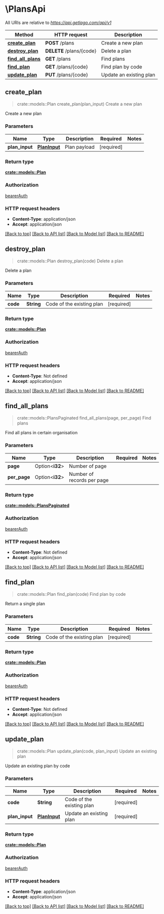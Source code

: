 # \PlansApi

All URIs are relative to *https://api.getlago.com/api/v1*

Method | HTTP request | Description
------------- | ------------- | -------------
[**create_plan**](PlansApi.md#create_plan) | **POST** /plans | Create a new plan
[**destroy_plan**](PlansApi.md#destroy_plan) | **DELETE** /plans/{code} | Delete a plan
[**find_all_plans**](PlansApi.md#find_all_plans) | **GET** /plans | Find plans
[**find_plan**](PlansApi.md#find_plan) | **GET** /plans/{code} | Find plan by code
[**update_plan**](PlansApi.md#update_plan) | **PUT** /plans/{code} | Update an existing plan



## create_plan

> crate::models::Plan create_plan(plan_input)
Create a new plan

Create a new plan

### Parameters


Name | Type | Description  | Required | Notes
------------- | ------------- | ------------- | ------------- | -------------
**plan_input** | [**PlanInput**](PlanInput.md) | Plan payload | [required] |

### Return type

[**crate::models::Plan**](Plan.md)

### Authorization

[bearerAuth](../README.md#bearerAuth)

### HTTP request headers

- **Content-Type**: application/json
- **Accept**: application/json

[[Back to top]](#) [[Back to API list]](../README.md#documentation-for-api-endpoints) [[Back to Model list]](../README.md#documentation-for-models) [[Back to README]](../README.md)


## destroy_plan

> crate::models::Plan destroy_plan(code)
Delete a plan

Delete a plan

### Parameters


Name | Type | Description  | Required | Notes
------------- | ------------- | ------------- | ------------- | -------------
**code** | **String** | Code of the existing plan | [required] |

### Return type

[**crate::models::Plan**](Plan.md)

### Authorization

[bearerAuth](../README.md#bearerAuth)

### HTTP request headers

- **Content-Type**: Not defined
- **Accept**: application/json

[[Back to top]](#) [[Back to API list]](../README.md#documentation-for-api-endpoints) [[Back to Model list]](../README.md#documentation-for-models) [[Back to README]](../README.md)


## find_all_plans

> crate::models::PlansPaginated find_all_plans(page, per_page)
Find plans

Find all plans in certain organisation

### Parameters


Name | Type | Description  | Required | Notes
------------- | ------------- | ------------- | ------------- | -------------
**page** | Option<**i32**> | Number of page |  |
**per_page** | Option<**i32**> | Number of records per page |  |

### Return type

[**crate::models::PlansPaginated**](PlansPaginated.md)

### Authorization

[bearerAuth](../README.md#bearerAuth)

### HTTP request headers

- **Content-Type**: Not defined
- **Accept**: application/json

[[Back to top]](#) [[Back to API list]](../README.md#documentation-for-api-endpoints) [[Back to Model list]](../README.md#documentation-for-models) [[Back to README]](../README.md)


## find_plan

> crate::models::Plan find_plan(code)
Find plan by code

Return a single plan

### Parameters


Name | Type | Description  | Required | Notes
------------- | ------------- | ------------- | ------------- | -------------
**code** | **String** | Code of the existing plan | [required] |

### Return type

[**crate::models::Plan**](Plan.md)

### Authorization

[bearerAuth](../README.md#bearerAuth)

### HTTP request headers

- **Content-Type**: Not defined
- **Accept**: application/json

[[Back to top]](#) [[Back to API list]](../README.md#documentation-for-api-endpoints) [[Back to Model list]](../README.md#documentation-for-models) [[Back to README]](../README.md)


## update_plan

> crate::models::Plan update_plan(code, plan_input)
Update an existing plan

Update an existing plan by code

### Parameters


Name | Type | Description  | Required | Notes
------------- | ------------- | ------------- | ------------- | -------------
**code** | **String** | Code of the existing plan | [required] |
**plan_input** | [**PlanInput**](PlanInput.md) | Update an existing plan | [required] |

### Return type

[**crate::models::Plan**](Plan.md)

### Authorization

[bearerAuth](../README.md#bearerAuth)

### HTTP request headers

- **Content-Type**: application/json
- **Accept**: application/json

[[Back to top]](#) [[Back to API list]](../README.md#documentation-for-api-endpoints) [[Back to Model list]](../README.md#documentation-for-models) [[Back to README]](../README.md)

